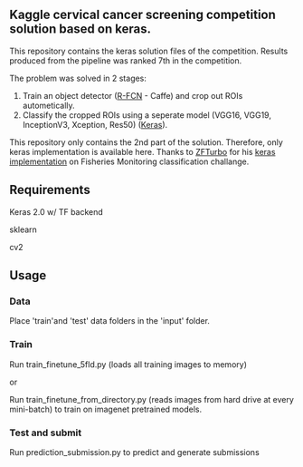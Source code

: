 ## Kaggle cervical cancer screening competition solution based on keras.

This repository contains the keras solution files of the competition. Results produced from the pipeline was ranked 7th in the competition.

The problem was solved in 2 stages:

1. Train an object detector ([R-FCN](https://github.com/YuwenXiong/py-R-FCN) - Caffe) and crop out ROIs autometically.
2. Classify the cropped ROIs using a seperate model (VGG16, VGG19, InceptionV3, Xception, Res50) ([Keras](https://keras.io/applications/)).

This repository only contains the 2nd part of the solution. Therefore, only keras implementation is available here. Thanks to [ZFTurbo](https://github.com/ZFTurbo) for his [keras implementation](https://www.kaggle.com/zfturbo/fishy-keras-lb-1-25267) on Fisheries Monitoring classification challange.

## Requirements

Keras 2.0 w/ TF backend

sklearn

cv2


## Usage

### Data

Place 'train'and 'test' data folders in the 'input' folder.

### Train

Run train_finetune_5fld.py (loads all training images to memory)

or 

Run train_finetune_from_directory.py (reads images from hard drive at every mini-batch) to train on imagenet pretrained models.

### Test and submit

Run prediction_submission.py to predict and generate submissions
